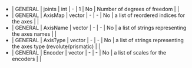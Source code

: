   * | GENERAL     |  joints         | int            | -     |   1         | No        | Number of degrees of freedom                                        |  |
  * | GENERAL     |  AxisMap        | vector<int>    | -     |   -         | No        | a list of reordered indices for the axes                            |  |
  * | GENERAL     |  AxisName       | vector<string> | -     |   -         | No        | a list of strings representing the axes names                       |  |
  * | GENERAL     |  AxisType       | vector<string> | -     |   -         | No        | a list of strings representing the axes type (revolute/prismatic)   |  |
  * | GENERAL     |  Encoder        | vector<int>    | -     |   -         | No        | a list of scales for the encoders                                   |  |

